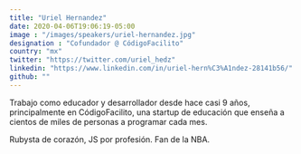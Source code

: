 ```yaml
---
title: "Uriel Hernandez"
date: 2020-04-06T19:06:19-05:00
image : "/images/speakers/uriel-hernandez.jpg"
designation : "Cofundador @ CódigoFacilito"
country: "mx"
twitter: "https://twitter.com/uriel_hedz"
linkedin: "https://www.linkedin.com/in/uriel-hern%C3%A1ndez-28141b56/"
github: ""
---
```


Trabajo como educador y desarrollador desde hace casi 9 años, principalmente en CódigoFacilito, una startup de educación que enseña a cientos de miles de personas a programar cada mes.

Rubysta de corazón, JS por profesión. Fan de la NBA.